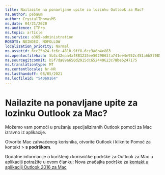 ```yaml
---
title: Nailazite na ponavljane upite za lozinku Outlook za Mac?
ms.author: pebaum
author: CrystalThomasMS
ms.date: 04/21/2020
ms.audience: ITPro
ms.topic: article
ms.service: o365-administration
ROBOTS: NOINDEX, NOFOLLOW
localization_priority: Normal
ms.assetid: 6cc25b24-fc6c-4810-9ff8-6cc3a8b4e863
ms.openlocfilehash: 5b3c42eaa4af881235ee5029063fa741ee4e952c451a6b87085f2294d2cd3f71
ms.sourcegitcommit: b5f7da89a650d2915dc652449623c78be6247175
ms.translationtype: MT
ms.contentlocale: hr-HR
ms.lasthandoff: 08/05/2021
ms.locfileid: "54069164"
---
```

# <a name="experiencing-repeated-password-prompts-in-outlook-for-mac"></a>Nailazite na ponavljane upite za lozinku Outlook za Mac?

Možemo vam pomoći u pružanju specijaliziranih Outlook pomoći za Mac izravno iz aplikacije.
  
Otvorite Mac zahvaćenog korisnika, otvorite Outlook i kliknite  Pomoć za kontakt \> **s podrškom**.
  
Dodatne informacije o korištenju korisničke podrške za Outlook za Mac u aplikaciji potražite u ovom članku: Nova značajka podrške za [kontakt u aplikaciji Outlook 2016 za Mac](https://answers.microsoft.com/msoffice/forum/msoffice_outlook-mso_mac-mso_mac2016/new-contact-support-feature-in-outlook-2016-for/d4fc21c4-25e2-4e10-b943-1fba6542b517)
  

